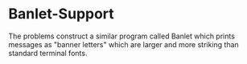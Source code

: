 # Banlet-Support
The problems construct a similar program called Banlet which prints messages as "banner letters" which are larger and more striking than standard terminal fonts. 
